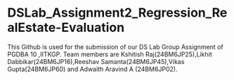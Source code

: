 # DSLab_Assignment2_Regression_RealEstate-Evaluation
This Github is used for the submission of our DS Lab Group Assignment of PGDBA 10 ,IITKGP. Team members are Kshitish Raj(24BM6JP25),Likhit Dabbikar(24BM6JP16),Reeshav Samanta(24BM6JP45),Vikas Gupta(24BM6JP60) and Adwaith Aravind A (24BM6JP02).

